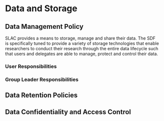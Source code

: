 # Data and Storage


## Data Management Policy

SLAC provides a means to storage, manage and share their data. The SDF is specifically tuned to provide a variety of storage technologies that enable researchers to conduct their research through the entire data lifecycle such that users and delegates are able to manage, protect and control their data.

### User Responsibilities


### Group Leader Responsibilities


## Data Retention Policies


## Data Confidentiality and Access Control



